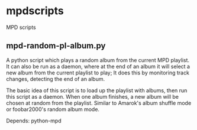 mpdscripts
==========

MPD scripts


mpd-random-pl-album.py
----------------------
A python script which plays a random album from the current MPD playlist. 
It can also be run as a daemon, where at the end of an album it will select 
a new album from the current playlist to play; It does this by monitoring track changes,
detecting the end of an album. 

The basic idea of this script is to load up the playlist with albums, 
then run this script as a daemon. When one album finishes, a new album will be chosen at random from the playlist. 
Similar to Amarok's album shuffle mode or foobar2000's random album mode.


Depends: python-mpd
